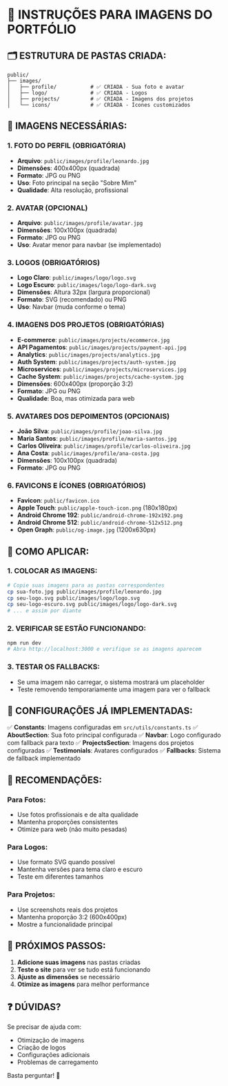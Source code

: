 # 📸 INSTRUÇÕES PARA IMAGENS DO PORTFÓLIO

## 🗂️ **ESTRUTURA DE PASTAS CRIADA:**

```
public/
├── images/
│   ├── profile/           # ✅ CRIADA - Sua foto e avatar
│   ├── logo/              # ✅ CRIADA - Logos
│   ├── projects/          # ✅ CRIADA - Imagens dos projetos
│   └── icons/             # ✅ CRIADA - Ícones customizados
```

## 📱 **IMAGENS NECESSÁRIAS:**

### **1. FOTO DO PERFIL (OBRIGATÓRIA)**

- **Arquivo**: `public/images/profile/leonardo.jpg`
- **Dimensões**: 400x400px (quadrada)
- **Formato**: JPG ou PNG
- **Uso**: Foto principal na seção "Sobre Mim"
- **Qualidade**: Alta resolução, profissional

### **2. AVATAR (OPCIONAL)**

- **Arquivo**: `public/images/profile/avatar.jpg`
- **Dimensões**: 100x100px (quadrada)
- **Formato**: JPG ou PNG
- **Uso**: Avatar menor para navbar (se implementado)

### **3. LOGOS (OBRIGATÓRIOS)**

- **Logo Claro**: `public/images/logo/logo.svg`
- **Logo Escuro**: `public/images/logo/logo-dark.svg`
- **Dimensões**: Altura 32px (largura proporcional)
- **Formato**: SVG (recomendado) ou PNG
- **Uso**: Navbar (muda conforme o tema)

### **4. IMAGENS DOS PROJETOS (OBRIGATÓRIAS)**

- **E-commerce**: `public/images/projects/ecommerce.jpg`
- **API Pagamentos**: `public/images/projects/payment-api.jpg`
- **Analytics**: `public/images/projects/analytics.jpg`
- **Auth System**: `public/images/projects/auth-system.jpg`
- **Microservices**: `public/images/projects/microservices.jpg`
- **Cache System**: `public/images/projects/cache-system.jpg`
- **Dimensões**: 600x400px (proporção 3:2)
- **Formato**: JPG ou PNG
- **Qualidade**: Boa, mas otimizada para web

### **5. AVATARES DOS DEPOIMENTOS (OPCIONAIS)**

- **João Silva**: `public/images/profile/joao-silva.jpg`
- **Maria Santos**: `public/images/profile/maria-santos.jpg`
- **Carlos Oliveira**: `public/images/profile/carlos-oliveira.jpg`
- **Ana Costa**: `public/images/profile/ana-costa.jpg`
- **Dimensões**: 100x100px (quadrada)
- **Formato**: JPG ou PNG

### **6. FAVICONS E ÍCONES (OBRIGATÓRIOS)**

- **Favicon**: `public/favicon.ico`
- **Apple Touch**: `public/apple-touch-icon.png` (180x180px)
- **Android Chrome 192**: `public/android-chrome-192x192.png`
- **Android Chrome 512**: `public/android-chrome-512x512.png`
- **Open Graph**: `public/og-image.jpg` (1200x630px)

## 🎯 **COMO APLICAR:**

### **1. COLOCAR AS IMAGENS:**

```bash
# Copie suas imagens para as pastas correspondentes
cp sua-foto.jpg public/images/profile/leonardo.jpg
cp seu-logo.svg public/images/logo/logo.svg
cp seu-logo-escuro.svg public/images/logo/logo-dark.svg
# ... e assim por diante
```

### **2. VERIFICAR SE ESTÃO FUNCIONANDO:**

```bash
npm run dev
# Abra http://localhost:3000 e verifique se as imagens aparecem
```

### **3. TESTAR OS FALLBACKS:**

- Se uma imagem não carregar, o sistema mostrará um placeholder
- Teste removendo temporariamente uma imagem para ver o fallback

## 🔧 **CONFIGURAÇÕES JÁ IMPLEMENTADAS:**

✅ **Constants**: Imagens configuradas em `src/utils/constants.ts`
✅ **AboutSection**: Sua foto principal configurada
✅ **Navbar**: Logo configurado com fallback para texto
✅ **ProjectsSection**: Imagens dos projetos configuradas
✅ **Testimonials**: Avatares configurados
✅ **Fallbacks**: Sistema de fallback implementado

## 📝 **RECOMENDAÇÕES:**

### **Para Fotos:**

- Use fotos profissionais e de alta qualidade
- Mantenha proporções consistentes
- Otimize para web (não muito pesadas)

### **Para Logos:**

- Use formato SVG quando possível
- Mantenha versões para tema claro e escuro
- Teste em diferentes tamanhos

### **Para Projetos:**

- Use screenshots reais dos projetos
- Mantenha proporção 3:2 (600x400px)
- Mostre a funcionalidade principal

## 🚀 **PRÓXIMOS PASSOS:**

1. **Adicione suas imagens** nas pastas criadas
2. **Teste o site** para ver se tudo está funcionando
3. **Ajuste as dimensões** se necessário
4. **Otimize as imagens** para melhor performance

## ❓ **DÚVIDAS?**

Se precisar de ajuda com:

- Otimização de imagens
- Criação de logos
- Configurações adicionais
- Problemas de carregamento

Basta perguntar! 🎯

